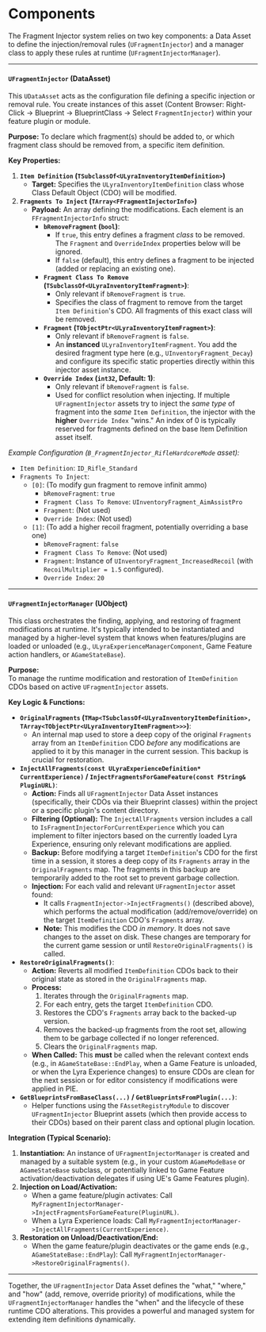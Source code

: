 # Components

The Fragment Injector system relies on two key components: a Data Asset to define the injection/removal rules (`UFragmentInjector`) and a manager class to apply these rules at runtime (`UFragmentInjectorManager`).

***

#### `UFragmentInjector` (DataAsset)

This `UDataAsset` acts as the configuration file defining a specific injection or removal rule. You create instances of this asset (Content Browser: Right-Click -> Blueprint -> BlueprintClass -> Select `FragmentInjector`) within your feature plugin or module.

**Purpose:** To declare which fragment(s) should be added to, or which fragment class should be removed from, a specific item definition.

**Key Properties:**

1. **`Item Definition` (`TSubclassOf<ULyraInventoryItemDefinition>`)**
   * **Target:** Specifies the `ULyraInventoryItemDefinition` class whose Class Default Object (CDO) will be modified.
2. **`Fragments To Inject` (`TArray<FFragmentInjectorInfo>`)**
   * **Payload:** An array defining the modifications. Each element is an `FFragmentInjectorInfo` struct:
     * **`bRemoveFragment` (`bool`)**:
       * If `true`, this entry defines a fragment _class_ to be removed. The `Fragment` and `OverrideIndex` properties below will be ignored.
       * If `false` (default), this entry defines a fragment to be injected (added or replacing an existing one).
     * **`Fragment Class To Remove` (`TSubclassOf<ULyraInventoryItemFragment>`)**:
       * Only relevant if `bRemoveFragment` is `true`.
       * Specifies the class of fragment to remove from the target `Item Definition`'s CDO. All fragments of this exact class will be removed.
     * **`Fragment` (`TObjectPtr<ULyraInventoryItemFragment>`)**:
       * Only relevant if `bRemoveFragment` is `false`.
       * An **instanced** `ULyraInventoryItemFragment`. You add the desired fragment type here (e.g., `UInventoryFragment_Decay`) and configure its specific static properties directly within this injector asset instance.
     * **`Override Index` (`int32`, Default: 1)**:
       * Only relevant if `bRemoveFragment` is `false`.
       * Used for conflict resolution when injecting. If multiple `UFragmentInjector` assets try to inject the _same type_ of fragment into the _same_ `Item Definition`, the injector with the **higher** `Override Index` "wins." An index of 0 is typically reserved for fragments defined on the base Item Definition asset itself.

_Example Configuration (`B_FragmentInjector_RifleHardcoreMode` asset):_

* `Item Definition`: `ID_Rifle_Standard`
* `Fragments To Inject`:
  * `[0]`: (To modify gun fragment to remove infinit ammo)
    * `bRemoveFragment`: `true`
    * `Fragment Class To Remove`: `UInventoryFragment_AimAssistPro`
    * `Fragment`: (Not used)
    * `Override Index`: (Not used)
  * `[1]`: (To add a higher recoil fragment, potentially overriding a base one)
    * `bRemoveFragment`: `false`
    * `Fragment Class To Remove`: (Not used)
    * `Fragment`: Instance of `UInventoryFragment_IncreasedRecoil` (with `RecoilMultiplier = 1.5` configured).
    * `Override Index`: `20`

***

#### `UFragmentInjectorManager` (UObject)

This class orchestrates the finding, applying, and restoring of fragment modifications at runtime. It's typically intended to be instantiated and managed by a higher-level system that knows when features/plugins are loaded or unloaded (e.g., `ULyraExperienceManagerComponent`, Game Feature action handlers, or `AGameStateBase`).

**Purpose:**\
To manage the runtime modification and restoration of `ItemDefinition` CDOs based on active `UFragmentInjector` assets.

**Key Logic & Functions:**

* **`OriginalFragments` (`TMap<TSubclassOf<ULyraInventoryItemDefinition>, TArray<TObjectPtr<ULyraInventoryItemFragment>>>`)**:
  * An internal map used to store a deep copy of the original `Fragments` array from an `ItemDefinition` CDO _before_ any modifications are applied to it by this manager in the current session. This backup is crucial for restoration.
* **`InjectAllFragments(const ULyraExperienceDefinition* CurrentExperience)` / `InjectFragmentsForGameFeature(const FString& PluginURL)`**:
  * **Action:** Finds all `UFragmentInjector` Data Asset instances (specifically, their CDOs via their Blueprint classes) within the project or a specific plugin's content directory.
  * **Filtering (Optional):** The `InjectAllFragments` version includes a call to `IsFragmentInjectorForCurrentExperience` which you can implement to filter injectors based on the currently loaded Lyra Experience, ensuring only relevant modifications are applied.
  * **Backup:** Before modifying a target `ItemDefinition`'s CDO for the first time in a session, it stores a deep copy of its `Fragments` array in the `OriginalFragments` map. The fragments in this backup are temporarily added to the root set to prevent garbage collection.
  * **Injection:** For each valid and relevant `UFragmentInjector` asset found:
    * It calls `FragmentInjector->InjectFragments()` (described above), which performs the actual modification (add/remove/override) on the target `ItemDefinition` CDO's `Fragments` array.
    * **Note:** This modifies the CDO _in memory_. It does not save changes to the asset on disk. These changes are temporary for the current game session or until `RestoreOriginalFragments()` is called.
* **`RestoreOriginalFragments()`**:
  * **Action:** Reverts all modified `ItemDefinition` CDOs back to their original state as stored in the `OriginalFragments` map.
  * **Process:**
    1. Iterates through the `OriginalFragments` map.
    2. For each entry, gets the target `ItemDefinition` CDO.
    3. Restores the CDO's `Fragments` array back to the backed-up version.
    4. Removes the backed-up fragments from the root set, allowing them to be garbage collected if no longer referenced.
    5. Clears the `OriginalFragments` map.
  * **When Called:** This **must** be called when the relevant context ends (e.g., in `AGameStateBase::EndPlay`, when a Game Feature is unloaded, or when the Lyra Experience changes) to ensure CDOs are clean for the next session or for editor consistency if modifications were applied in PIE.
* **`GetBlueprintsFromBaseClass(...)` / `GetBlueprintsFromPlugin(...)`**:
  * Helper functions using the `FAssetRegistryModule` to discover `UFragmentInjector` Blueprint assets (which then provide access to their CDOs) based on their parent class and optional plugin location.

**Integration (Typical Scenario):**

1. **Instantiation:** An instance of `UFragmentInjectorManager` is created and managed by a suitable system (e.g., in your custom `AGameModeBase` or `AGameStateBase` subclass, or potentially linked to Game Feature activation/deactivation delegates if using UE's Game Features plugin).
2. **Injection on Load/Activation:**
   * When a game feature/plugin activates: Call `MyFragmentInjectorManager->InjectFragmentsForGameFeature(PluginURL)`.
   * When a Lyra Experience loads: Call `MyFragmentInjectorManager->InjectAllFragments(CurrentExperience)`.
3. **Restoration on Unload/Deactivation/End:**
   * When the game feature/plugin deactivates or the game ends (e.g., `AGameStateBase::EndPlay`): Call `MyFragmentInjectorManager->RestoreOriginalFragments()`.

***

Together, the `UFragmentInjector` Data Asset defines the "what," "where," and "how" (add, remove, override priority) of modifications, while the `UFragmentInjectorManager` handles the "when" and the lifecycle of these runtime CDO alterations. This provides a powerful and managed system for extending item definitions dynamically.
